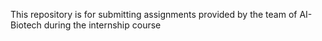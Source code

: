 This repository is for submitting assignments provided by the team of AI-Biotech during the internship course
